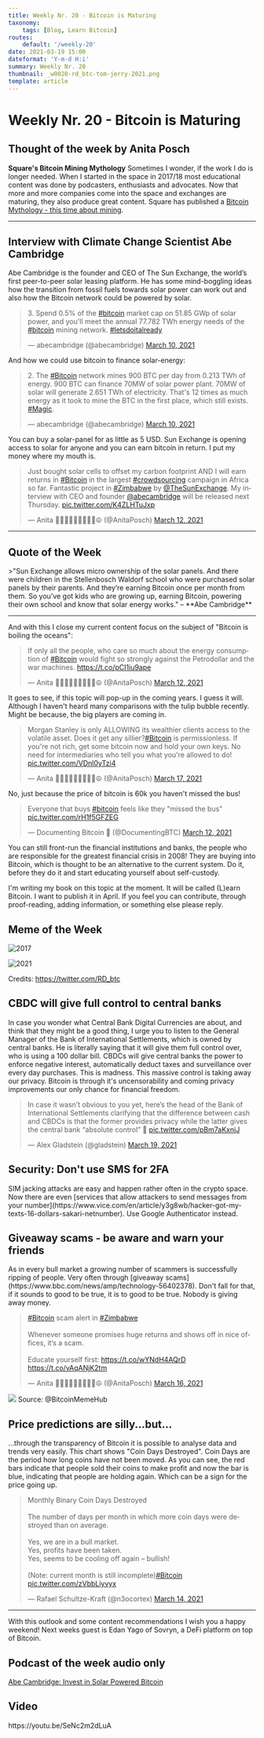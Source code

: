 ```yaml
---
title: Weekly Nr. 20 - Bitcoin is Maturing
taxonomy:
    tags: [Blog, Learn Bitcoin]
routes:
    default: '/weekly-20'
date: 2021-03-19 15:00
dateformat: 'Y-m-d H:i'
summary: Weekly Nr. 20
thumbnail: _w0020-rd_btc-tom-jerry-2021.png
template: article
---
```


# Weekly Nr. 20 - Bitcoin is Maturing

<h2>Thought of the week by Anita Posch</h2>

<strong>Square's Bitcoin Mining Mythology</strong>
Sometimes I wonder, if the work I do is longer needed. When I started in the space in 2017/18 most educational content was done by podcasters, enthusiasts and advocates. Now that more and more companies come into the space and exchanges are maturing, they also produce great content. Square has published a [Bitcoin Mythology - this time about mining](https://bitcoinmythology.org/).

<hr />
<h2>Interview with Climate Change Scientist Abe Cambridge</h2>
Abe Cambridge is the founder and CEO of The Sun Exchange, the world’s first peer-to-peer solar leasing platform. He has some mind-boggling ideas how the transition from fossil fuels towards solar power can work out and also how the Bitcoin network could be powered by solar.
<blockquote class="twitter-tweet"><p lang="en" dir="ltr">3. Spend 0.5% of the <a href="https://twitter.com/hashtag/bitcoin?src=hash&amp;ref_src=twsrc%5Etfw">#bitcoin</a> market cap on 51.85 GWp of solar power, and you&#39;ll meet the annual 77.782 TWh energy needs of the <a href="https://twitter.com/hashtag/bitcoin?src=hash&amp;ref_src=twsrc%5Etfw">#bitcoin</a> mining network. <a href="https://twitter.com/hashtag/letsdoitalready?src=hash&amp;ref_src=twsrc%5Etfw">#letsdoitalready</a></p>&mdash; abecambridge (@abecambridge) <a href="https://twitter.com/abecambridge/status/1369662577626734593?ref_src=twsrc%5Etfw">March 10, 2021</a></blockquote> <script async src="https://platform.twitter.com/widgets.js" charset="utf-8"></script>

And how we could use bitcoin to finance solar-energy:
<blockquote class="twitter-tweet"><p lang="en" dir="ltr">2. The <a href="https://twitter.com/hashtag/Bitcoin?src=hash&amp;ref_src=twsrc%5Etfw">#Bitcoin</a> network mines 900 BTC per day from 0.213 TWh of energy. 900 BTC can finance 70MW of solar power plant. 70MW of solar will generate 2.651 TWh of electricity. That&#39;s 12 times as much energy as it took to mine the BTC in the first place, which still exists. <a href="https://twitter.com/hashtag/Magic?src=hash&amp;ref_src=twsrc%5Etfw">#Magic</a>.</p>&mdash; abecambridge (@abecambridge) <a href="https://twitter.com/abecambridge/status/1369661255498297344?ref_src=twsrc%5Etfw">March 10, 2021</a></blockquote> <script async src="https://platform.twitter.com/widgets.js" charset="utf-8"></script>

You can buy a solar-panel for as little as 5 USD. Sun Exchange is opening access to solar for anyone and you can earn bitcoin in return. I put my money where my mouth is.
<blockquote class="twitter-tweet"><p lang="en" dir="ltr">Just bought solar cells to offset my carbon footprint AND I will earn returns in <a href="https://twitter.com/hashtag/Bitcoin?src=hash&amp;ref_src=twsrc%5Etfw">#Bitcoin</a> in the largest <a href="https://twitter.com/hashtag/crowdsourcing?src=hash&amp;ref_src=twsrc%5Etfw">#crowdsourcing</a> campaign in Africa so far. Fantastic project in <a href="https://twitter.com/hashtag/Zimbabwe?src=hash&amp;ref_src=twsrc%5Etfw">#Zimbabwe</a> by <a href="https://twitter.com/TheSunExchange?ref_src=twsrc%5Etfw">@TheSunExchange</a>. My interview with CEO and founder <a href="https://twitter.com/abecambridge?ref_src=twsrc%5Etfw">@abecambridge</a> will be released next Thursday. <a href="https://t.co/K4ZLHTuJxp">pic.twitter.com/K4ZLHTuJxp</a></p>&mdash; Anita ✊🏼🔑🏳️‍🌈🏊🏻🚴‍♂️☮️ (@AnitaPosch) <a href="https://twitter.com/AnitaPosch/status/1370343885050896396?ref_src=twsrc%5Etfw">March 12, 2021</a></blockquote> <script async src="https://platform.twitter.com/widgets.js" charset="utf-8"></script>

<hr />

<h2>Quote of the Week</h2>
>"Sun Exchange allows micro ownership of the solar panels. And there were children in the Stellenbosch Waldorf school who were purchased solar panels by their parents. And they’re earning Bitcoin once per month from them. So you’ve got kids who are growing up, earning Bitcoin, powering their own school and know that solar energy works." – **Abe Cambridge**

<hr />

And with this I close my current content focus on the subject of "Bitcoin is boiling the oceans":
<blockquote class="twitter-tweet"><p lang="en" dir="ltr">If only all the people, who care so much about the energy consumption of <a href="https://twitter.com/hashtag/Bitcoin?src=hash&amp;ref_src=twsrc%5Etfw">#Bitcoin</a> would fight so strongly against the Petrodollar and the war machines. <a href="https://t.co/pCI1iu9ape">https://t.co/pCI1iu9ape</a></p>&mdash; Anita ✊🏼🔑🏳️‍🌈🏊🏻🚴‍♂️☮️ (@AnitaPosch) <a href="https://twitter.com/AnitaPosch/status/1370394143307014154?ref_src=twsrc%5Etfw">March 12, 2021</a></blockquote> <script async src="https://platform.twitter.com/widgets.js" charset="utf-8"></script>

It goes to see, if this topic will pop-up in the coming years. I guess it will. Although I haven't heard many comparisons with the tulip bubble recently. Might be because, the big players are coming in.

<blockquote class="twitter-tweet"><p lang="en" dir="ltr">Morgan Stanley is only ALLOWING its wealthier clients access to the volatile asset. Does it get any sillier?<a href="https://twitter.com/hashtag/Bitcoin?src=hash&amp;ref_src=twsrc%5Etfw">#Bitcoin</a> is permissionless. If you&#39;re not rich, get some bitcoin now and hold your own keys. No need for intermediaries who tell you what you&#39;re allowed to do! <a href="https://t.co/VDnl0yTzi4">pic.twitter.com/VDnl0yTzi4</a></p>&mdash; Anita ✊🏼🔑🏳️‍🌈🏊🏻🚴‍♂️☮️ (@AnitaPosch) <a href="https://twitter.com/AnitaPosch/status/1372284758936403968?ref_src=twsrc%5Etfw">March 17, 2021</a></blockquote> <script async src="https://platform.twitter.com/widgets.js" charset="utf-8"></script>

No, just because the price of bitcoin is 60k you haven't missed the bus!
<blockquote class="twitter-tweet"><p lang="en" dir="ltr">Everyone that buys <a href="https://twitter.com/hashtag/bitcoin?src=hash&amp;ref_src=twsrc%5Etfw">#bitcoin</a> feels like they &quot;missed the bus&quot; <a href="https://t.co/rH1f5GFZEG">pic.twitter.com/rH1f5GFZEG</a></p>&mdash; Documenting Bitcoin 📄 (@DocumentingBTC) <a href="https://twitter.com/DocumentingBTC/status/1370367759381639181?ref_src=twsrc%5Etfw">March 12, 2021</a></blockquote> <script async src="https://platform.twitter.com/widgets.js" charset="utf-8"></script>

You can still front-run the financial institutions and banks, the people who are responsible for the greatest financial crisis in 2008! They are buying into Bitcoin, which is thought to be an alternative to the current system. Do it, before they do it and start educating yourself about self-custody. 

I'm writing my book on this topic at the moment. It will be called (L)earn Bitcoin. I want to publish it in April. If you feel you can contribute, through proof-reading, adding information, or something else please reply.

<h2>Meme of the Week</h2>

![2017](_w0020-rd_btc-tom-jerry.png)

![2021](_w0020-rd_btc-tom-jerry-2021.png)

Credits: https://twitter.com/RD_btc

<h2>CBDC will give full control to central banks</h2>
In case you wonder what Central Bank Digital Currencies are about, and think that they might be a good thing, I urge you to listen to the General Manager of the Bank of International Settlements, which is owned by central banks. He is literally saying that it will give them full control over, who is using a 100 dollar bill. 
CBDCs will give central banks the power to enforce negative interest, automatically deduct taxes and surveillance over every day purchases. This is madness. This massive control is taking away our privacy. Bitcoin is through it's uncensorability and coming privacy improvements our only chance for financial freedom.

<blockquote class="twitter-tweet"><p lang="en" dir="ltr">In case it wasn’t obvious to you yet, here’s the head of the Bank of International Settlements clarifying that the difference between cash and CBDCs is that the former provides privacy while the latter gives the central bank “absolute control” 🥶 <a href="https://t.co/pBm7aKxnjJ">pic.twitter.com/pBm7aKxnjJ</a></p>&mdash; Alex Gladstein (@gladstein) <a href="https://twitter.com/gladstein/status/1372795740620083201?ref_src=twsrc%5Etfw">March 19, 2021</a></blockquote> <script async src="https://platform.twitter.com/widgets.js" charset="utf-8"></script>

<h2>Security: Don't use SMS for 2FA</h2>
SIM jacking attacks are easy and happen rather often in the crypto space. Now there are even [services that allow attackers to send messages from your number](https://www.vice.com/en/article/y3g8wb/hacker-got-my-texts-16-dollars-sakari-netnumber). Use Google Authenticator instead.


<h2>Giveaway scams - be aware and warn your friends</h2>
As in every bull market a growing number of scammers is successfully ripping of people. Very often through [giveaway scams](https://www.bbc.com/news/amp/technology-56402378). Don't fall for that, if it sounds to good to be true, it is to good to be true. Nobody is giving away money. 

<blockquote class="twitter-tweet"><p lang="en" dir="ltr"><a href="https://twitter.com/hashtag/Bitcoin?src=hash&amp;ref_src=twsrc%5Etfw">#Bitcoin</a> scam alert in <a href="https://twitter.com/hashtag/Zimbabwe?src=hash&amp;ref_src=twsrc%5Etfw">#Zimbabwe</a> <br><br>Whenever someone promises huge returns and shows off in nice offices, it‘s a scam. <br><br>Educate yourself first: <a href="https://t.co/wYNdH4AQrD">https://t.co/wYNdH4AQrD</a> <a href="https://t.co/vAqANjK2tm">https://t.co/vAqANjK2tm</a></p>&mdash; Anita ✊🏼🔑🏳️‍🌈🏊🏻🚴‍♂️☮️ (@AnitaPosch) <a href="https://twitter.com/AnitaPosch/status/1371725515548196867?ref_src=twsrc%5Etfw">March 16, 2021</a></blockquote> <script async src="https://platform.twitter.com/widgets.js" charset="utf-8"></script>

![](_w0020-whale-alert-give-away-victims-2021.png)
Source: @BitcoinMemeHub
</div>

<h2>Price predictions are silly...but...</h2>
...through the transparency of Bitcoin it is possible to analyse data and trends very easily. This chart shows "Coin Days Destroyed". Coin Days are the period how long coins have not been moved. As you can see, the red bars indicate that people sold their coins to make profit and now the bar is blue, indicating that people are holding again. Which can be a sign for the price going up.

<blockquote class="twitter-tweet"><p lang="en" dir="ltr">Monthly Binary Coin Days Destroyed<br><br>The number of days per month in which more coin days were destroyed than on average.<br><br>Yes, we are in a bull market.<br>Yes, profits have been taken.<br>Yes, seems to be cooling off again – bullish!<br><br>(Note: current month is still incomplete)<a href="https://twitter.com/hashtag/Bitcoin?src=hash&amp;ref_src=twsrc%5Etfw">#Bitcoin</a> <a href="https://t.co/zVbbLiyvyx">pic.twitter.com/zVbbLiyvyx</a></p>&mdash; Rafael Schultze-Kraft (@n3ocortex) <a href="https://twitter.com/n3ocortex/status/1371137332171116552?ref_src=twsrc%5Etfw">March 14, 2021</a></blockquote> <script async src="https://platform.twitter.com/widgets.js" charset="utf-8"></script>

<hr />

With this outlook and some content recommendations I wish you a happy weekend!
Next weeks guest is Edan Yago of Sovryn, a DeFi platform on top of Bitcoin.

<h2>Podcast of the week audio only</h2>
<a href="https://bitcoinundco.com/en/abe-cambridge/" target="_blank" rel="noopener noreferrer">Abe Cambridge: Invest in Solar Powered Bitcoin</a> 
<h2>Video</h2>
https://youtu.be/SeNc2m2dLuA

